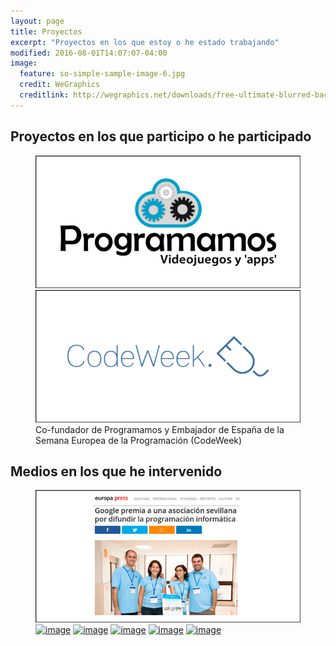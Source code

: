 ```yaml
---
layout: page
title: Proyectos
excerpt: "Proyectos en los que estoy o he estado trabajando"
modified: 2016-08-01T14:07:07-04:00
image:
  feature: so-simple-sample-image-6.jpg
  credit: WeGraphics
  creditlink: http://wegraphics.net/downloads/free-ultimate-blurred-background-pack/
---
```


## Proyectos en los que participo o he participado

<figure class="third">
	<a href="http://programamos.es"><img src="../images/proyecto-programamos-600x300.jpg" alt="image"></a>
	<a href="http://codeweek.eu"><img src="../images/proyecto-codeweek-600x300.jpg" alt="image"></a>
	<figcaption>Co-fundador de Programamos y Embajador de España de la Semana Europea de la Programación (CodeWeek)</figcaption>
</figure>

## Medios en los que he intervenido

<figure class="third">
	<a href="http://www.europapress.es/andalucia/sevilla-00357/noticia-google-premia-asociacion-sevillana-difundir-programacion-informatica-20160420171129.html"><img src="../images/proyecto-medios-europapress.jpg" alt="image"></a>
	<a href="http://placehold.it/1200x600.jpg"><img src="http://placehold.it/600x300.jpg" alt="image"></a>
    <a href="http://placehold.it/1200x600.jpg"><img src="http://placehold.it/600x300.jpg" alt="image"></a>
    <a href="http://placehold.it/1200x600.jpg"><img src="http://placehold.it/600x300.jpg" alt="image"></a>
    <a href="http://placehold.it/1200x600.jpg"><img src="http://placehold.it/600x300.jpg" alt="image"></a>
    <a href="http://placehold.it/1200x600.jpg"><img src="http://placehold.it/600x300.jpg" alt="image"></a>
	<figcaption></figcaption>
</figure>